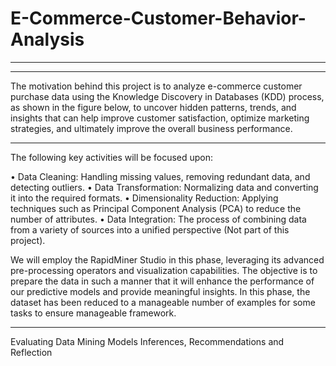 # E-Commerce-Customer-Behavior-Analysis
------------------
---------------------------------------
The motivation behind this project is to analyze e-commerce customer purchase data using the Knowledge Discovery in Databases (KDD) process,
as shown in the figure below, to uncover hidden patterns, trends, and insights that can help improve customer satisfaction, optimize marketing strategies,
and ultimately improve the overall business performance. 

--------------------------

The following key activities will be focused upon:

  •	Data Cleaning: 
Handling missing values, removing redundant data, and detecting outliers.
   •	Data Transformation: 
Normalizing data and converting it into the required formats.
   •	Dimensionality Reduction: 
Applying techniques such as Principal Component Analysis (PCA) to reduce the number of attributes.
  •	Data Integration: 
The process of combining data from a variety of sources into a unified perspective (Not part of this project).


We will employ the RapidMiner Studio in this phase, leveraging its advanced pre-processing operators and visualization capabilities. 
The objective is to prepare the data in such a manner that it will enhance the performance of our predictive models and provide meaningful insights. In this phase, the dataset has been reduced to a manageable number of examples for some tasks to ensure manageable framework.

--------------------
Evaluating Data Mining Models
Inferences, Recommendations and Reflection	



 
